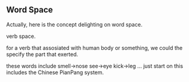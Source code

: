 ## Word Space
Actually, here is the concept delighting on word space.

verb space.

for a verb that assosiated with human body or something, we could the specify the part that exerted.

<part> <root> <fix>
these words include smell->nose see->eye kick->leg
...
just start on this includes the Chinese PianPang system.

